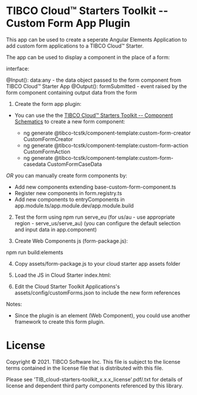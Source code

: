 # TIBCO Cloud™ Starters Toolkit -- Custom Form App Plugin

This app can be used to create a seperate Angular Elements Application to add custom form applications to a TIBCO Cloud™ Starter.

The app can be used to display a component in the place of a form:

interface:

@Input(): data:any - the data object passed to the form component from TIBCO Cloud™ Starter App
@Output(): formSubmitted - event raised by the form component containing output data from the form

1) Create the form app plugin:

- You can use the the [TIBCO Cloud™ Starters Toolkit -- Component Schematics](https://github.com/TIBCOSoftware/TCSTK-component-schematics) to create a new form component:

  - ng generate @tibco-tcstk/component-template:custom-form-creator CustomFormCreator
  - ng generate @tibco-tcstk/component-template:custom-form-action CustomFormAction
  - ng generate @tibco-tcstk/component-template:custom-form-casedata CustomFormCaseData

*OR* you can manually create form components by:

- Add new components extending base-custom-form-component.ts
- Register new components in form.registry.ts
- Add new components to entryComponents in app.module.ts/app.module.dev/app.module.build

2) Test the form using npm run serve_eu (for us/au - use appropriate region - serve_us/serve_au)
   (you can configure the default selection and input data in app.component)

3) Create Web Components js (form-package.js):

  npm run build:elements

4) Copy assets/form-package.js to your cloud starter app assets folder

5) Load the JS in Cloud Starter index.html:

<script src="assets/form-package.js"></script>

6) Edit the Cloud Starter Toolkit Applications's assets/config/customForms.json to include the new form references

Notes: 

- Since the plugin is an element (Web Component), you could use another framework to create this form plugin.

# License

Copyright © 2021. TIBCO Software Inc.
This file is subject to the license terms contained
in the license file that is distributed with this file.

Please see 'TIB_cloud-starters-toolkit_x.x.x_license'.pdf/.txt for details of license and dependent third party components referenced by this library.

